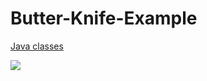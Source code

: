 # Butter-Knife-Example

[Java classes](https://github.com/valdio/Butter-Knife-Example/tree/master/ButterKnifeExample/app/src/main/java/com/example/valdio/butterknifeexample) 

![](https://github.com/valdio/Butter-Knife-Example/blob/master/Screenshot/Screenshot_2016-07-09-17-08-07.png)
